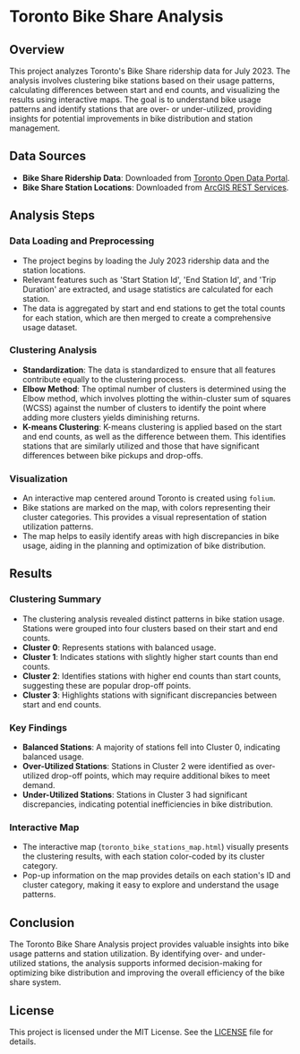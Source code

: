 # Toronto Bike Share Analysis

## Overview

This project analyzes Toronto's Bike Share ridership data for July 2023. The analysis involves clustering bike stations based on their usage patterns, calculating differences between start and end counts, and visualizing the results using interactive maps. The goal is to understand bike usage patterns and identify stations that are over- or under-utilized, providing insights for potential improvements in bike distribution and station management.

## Data Sources

- **Bike Share Ridership Data**: Downloaded from [Toronto Open Data Portal](https://open.toronto.ca/).
- **Bike Share Station Locations**: Downloaded from [ArcGIS REST Services](https://services.arcgis.com/As5CFN3ThbQpy8Ph/arcgis/rest/services/Toronto_Bike_Share_Locations/FeatureServer/0/query).

## Analysis Steps

### Data Loading and Preprocessing

- The project begins by loading the July 2023 ridership data and the station locations.
- Relevant features such as 'Start Station Id', 'End Station Id', and 'Trip Duration' are extracted, and usage statistics are calculated for each station.
- The data is aggregated by start and end stations to get the total counts for each station, which are then merged to create a comprehensive usage dataset.

### Clustering Analysis

- **Standardization**: The data is standardized to ensure that all features contribute equally to the clustering process.
- **Elbow Method**: The optimal number of clusters is determined using the Elbow method, which involves plotting the within-cluster sum of squares (WCSS) against the number of clusters to identify the point where adding more clusters yields diminishing returns.
- **K-means Clustering**: K-means clustering is applied based on the start and end counts, as well as the difference between them. This identifies stations that are similarly utilized and those that have significant differences between bike pickups and drop-offs.

### Visualization

- An interactive map centered around Toronto is created using `folium`.
- Bike stations are marked on the map, with colors representing their cluster categories. This provides a visual representation of station utilization patterns.
- The map helps to easily identify areas with high discrepancies in bike usage, aiding in the planning and optimization of bike distribution.

## Results

### Clustering Summary

- The clustering analysis revealed distinct patterns in bike station usage. Stations were grouped into four clusters based on their start and end counts.
- **Cluster 0**: Represents stations with balanced usage.
- **Cluster 1**: Indicates stations with slightly higher start counts than end counts.
- **Cluster 2**: Identifies stations with higher end counts than start counts, suggesting these are popular drop-off points.
- **Cluster 3**: Highlights stations with significant discrepancies between start and end counts.

### Key Findings

- **Balanced Stations**: A majority of stations fell into Cluster 0, indicating balanced usage.
- **Over-Utilized Stations**: Stations in Cluster 2 were identified as over-utilized drop-off points, which may require additional bikes to meet demand.
- **Under-Utilized Stations**: Stations in Cluster 3 had significant discrepancies, indicating potential inefficiencies in bike distribution.

### Interactive Map

- The interactive map (`toronto_bike_stations_map.html`) visually presents the clustering results, with each station color-coded by its cluster category.
- Pop-up information on the map provides details on each station's ID and cluster category, making it easy to explore and understand the usage patterns.

## Conclusion

The Toronto Bike Share Analysis project provides valuable insights into bike usage patterns and station utilization. By identifying over- and under-utilized stations, the analysis supports informed decision-making for optimizing bike distribution and improving the overall efficiency of the bike share system.

## License

This project is licensed under the MIT License. See the [LICENSE](LICENSE) file for details.